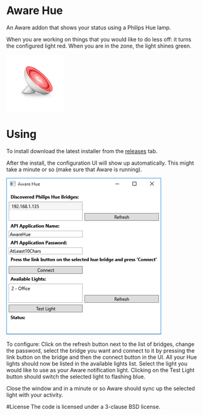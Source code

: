 # Aware Hue
An Aware addon that shows your status using a Philips Hue lamp.

When you are working on things that you would like to do less off: it turns the configured light red. When you are in the zone, the light shines green.

![Aware Hue](AwareHue/hue.jpg)

# Using

To install download the latest installer from the [releases](https://github.com/BucklingSprings/AwareHue/releases) tab.

After the install, the configuration UI will show up automatically. This might take a minute or so (make sure that Aware is running).

![Configure Aware Hue](AwareHue/configure.png)

To configure: Click on the refresh button next to the list of bridges, change the password, select the bridge you want and connect to it by pressing the link button on the bridge and then the connect button in the UI. All your Hue lights should now be listed in the available lights list. Select the light you would like to use as your Aware notification light. Clicking on the Test Light button should switch the selected light to flashing blue.

Close the window and in a minute or so Aware should sync up the selected light with your activity.


#License
The code is licensed under a 3-clause BSD license.


